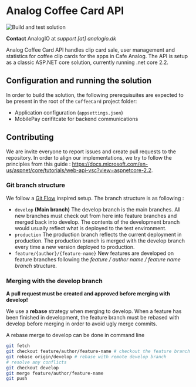 # Analog Coffee Card API

![Build and test solution](https://github.com/AnalogIO/analog-core/workflows/Build%20and%20test%20solution/badge.svg)

**Contact** AnalogIO at *support [at] analogio.dk*

Analog Coffee Card API handles clip card sale, user management and statistics for coffee clip cards for the apps in Cafe Analog. The API is setup as a classic ASP.NET core solution, currently running .net core 2.2.

## Configuration and running the solution

In order to build the solution, the following prerequisuites are expected to be present in the root of the `CoffeeCard` project folder:

- Application configuration (`appsettings.json`)
- MobilePay cerifitcate for backend communications

## Contributing

We are invite everyone to report issues and create pull requests to the repository. In order to align our implementations, we try to follow the principles from this guide : <https://docs.microsoft.com/en-us/aspnet/core/tutorials/web-api-vsc?view=aspnetcore-2.2>.

### Git branch structure

We follow a [Git Flow](https://nvie.com/posts/a-successful-git-branching-model/) inspired setup. The branch structure is as following :

- `develop` **(Main  branch)** The develop branch is the main branches. All new branches must check out from here into feature branches and merged back into develop. The contents of the development branch would usually reflect what is deployed to the test environment.
- `production` The production branch reflects the current deployment in production. The production branch is merged with the develop branch every time a new version deployed to production.
- `feature/{author}/{feature-name}` New features are developed on feature branches following the *feature / author name / feature name branch* structure.

### Merging with the develop branch

**A pull request must be created and approved before merging with develop!**

We use a **rebase** strategy when merging to develop. When a feature has been finished in development, the feature branch must be rebased with develop before merging in order to avoid ugly merge commits.

A rebase merge to develop can be done in command line

```bash
git fetch
git checkout feature/author/feature-name # checkout the feature branch
git rebase origin/develop # rebase with remote develop branch
# resolve any conflicts
git checkout develop
git merge feature/author/feature-name
git push
```
